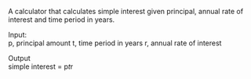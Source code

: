 A calculator that calculates simple interest given principal, annual rate of interest and time period in years.

Input:  
   p, principal amount
   t, time period in years
   r, annual rate of interest
   
Output  
   simple interest = p*t*r
